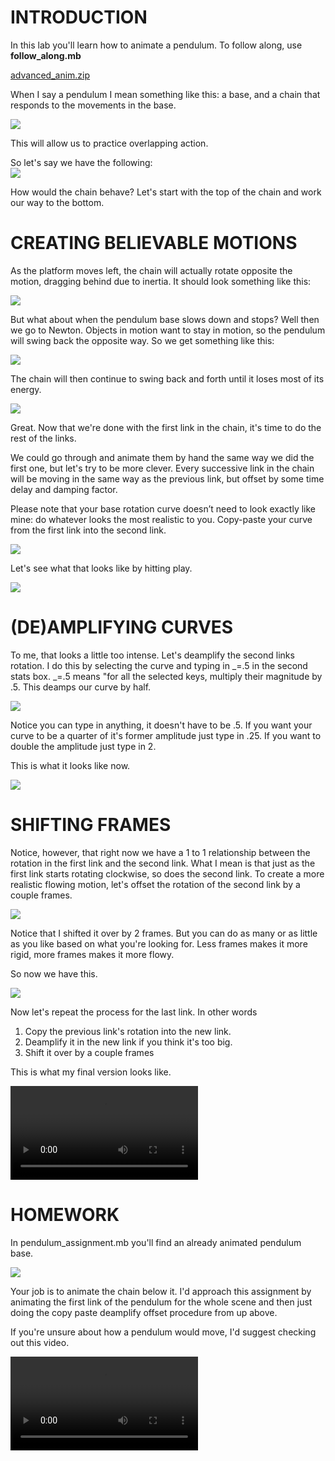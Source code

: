 # INTRODUCTION

In this lab you'll learn how to animate a pendulum. To follow along, use **follow_along.mb**

[advanced_anim.zip](advanced_anim.zip)

When I say a pendulum I mean something like this: a base, and a chain that responds to the movements in the base.

![](pendulum_pic.png)

This will allow us to practice overlapping action.

So let's say we have the following:  
![](left_motion_pendulum.gif)

How would the chain behave? Let's start with the top of the chain and work our way to the bottom.

# CREATING BELIEVABLE MOTIONS

As the platform moves left, the chain will actually rotate opposite the motion, dragging behind due to inertia. It should look something like this:

![](left_motion_pendulum_step1.gif)

But what about when the pendulum base slows down and stops? Well then we go to Newton. Objects in motion want to stay in motion, so the pendulum will swing back the opposite way. So we get something like this:

![](left_motion_pendulum_step2.gif)

The chain will then continue to swing back and forth until it loses most of its energy.

![](left_motion_pendulum_step3_2.gif)

Great. Now that we're done with the first link in the chain, it's time to do the rest of the links.

We could go through and animate them by hand the same way we did the first one, but let's try to be more clever. Every successive link in the chain will be moving in the same way as the previous link, but offset by some time delay and damping factor.

Please note that your base rotation curve doesn’t need to look exactly like mine: do whatever looks the most realistic to you. Copy-paste your curve from the first link into the second link.

![](copy_pating_link1_to_link2.gif)

Let's see what that looks like by hitting play.

![](left_motion_pendulum_step4.gif)

# (DE)AMPLIFYING CURVES

To me, that looks a little too intense. Let's deamplify the second links rotation. I do this by selecting the curve and typing in _=.5 in the second stats box. _=.5 means "for all the selected keys, multiply their magnitude by .5. This deamps our curve by half.

![](deamp_second_link.gif)

Notice you can type in anything, it doesn't have to be .5. If you want your curve to be a quarter of it's former amplitude just type in .25. If you want to double the amplitude just type in 2.

This is what it looks like now.

![](left_motion_pendulum_step5.gif)

# SHIFTING FRAMES

Notice, however, that right now we have a 1 to 1 relationship between the rotation in the first link and the second link. What I mean is that just as the first link starts rotating clockwise, so does the second link. To create a more realistic flowing motion, let's offset the rotation of the second link by a couple frames.

![](shifting_second_link_curve.gif)

Notice that I shifted it over by 2 frames. But you can do as many or as little as you like based on what you're looking for. Less frames makes it more rigid, more frames makes it more flowy.

So now we have this.

![](left_motion_pendulum_step6.gif)

Now let's repeat the process for the last link. In other words

1. Copy the previous link's rotation into the new link.
2. Deamplify it in the new link if you think it's too big.
3. Shift it over by a couple frames

This is what my final version looks like.

![](pendulum.mp4)

# HOMEWORK

In pendulum_assignment.mb you'll find an already animated pendulum base.

![](pendulum_assignment.gif)

Your job is to animate the chain below it. I'd approach this assignment by animating the first link of the pendulum for the whole scene and then just doing the copy paste deamplify offset procedure from up above.

If you're unsure about how a pendulum would move, I'd suggest checking out this video.

![](reference.mp4)

